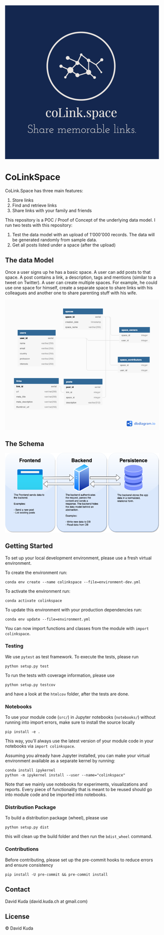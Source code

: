 ![CoLinkSpace Logo](https://github.com/davidkuda/media/blob/main/CoLinkSpace/logo/coLinkspace-logos.jpeg?raw=true)

# CoLinkSpace

CoLink.Space has three main features:

1. Store links
2. Find and retrieve links
3. Share links with your family and friends

This repository is a POC / Proof of Concept of the underlying data model. I run two tests with this repository:

1. Test the data model with an upload of 1'000'000 records. The data will be generated randomly from sample data.
2. Get all posts listed under a space (after the upload)

## The data Model

Once a user signs up he has a basic space. A user can add posts to that space. A post contains a link, a description, tags and mentions (similar to a tweet on Twitter). A user can create multiple spaces. For example, he could use one space for himself, create a separate space to share links with his colleagues and another one to share parenting stuff with his wife.

![CoLinkSpace Data Model](https://github.com/davidkuda/media/blob/main/CoLinkSpace/data-models/colinkspace_overview.png)

## The Schema

![CoLinkSpace Schema](https://github.com/davidkuda/media/blob/main/CoLinkSpace/schemas/colinkspace-schema.drawio.png)

## Getting Started

To set up your local development environment, please use a fresh virtual environment.

To create the environment run:

    conda env create --name colinkspace --file=environment-dev.yml

To activate the environment run:

    conda activate colinkspace

To update this environment with your production dependencies run:

    conda env update --file=environment.yml

You can now import functions and classes from the module with `import colinkspace`.

### Testing

We use `pytest` as test framework. To execute the tests, please run

    python setup.py test

To run the tests with coverage information, please use

    python setup.py testcov

and have a look at the `htmlcov` folder, after the tests are done.

### Notebooks

To use your module code (`src/`) in Jupyter notebooks (`notebooks/`) without running into import errors, make sure to install the source locally

    pip install -e .

This way, you'll always use the latest version of your module code in your notebooks via `import colinkspace`.

Assuming you already have Jupyter installed, you can make your virtual environment available as a separate kernel by running:

    conda install ipykernel
    python -m ipykernel install --user --name="colinkspace"

Note that we mainly use notebooks for experiments, visualizations and reports. Every piece of functionality that is meant to be reused should go into module code
and be imported into notebooks.

### Distribution Package

To build a distribution package (wheel), please use

    python setup.py dist

this will clean up the build folder and then run the `bdist_wheel` command.

### Contributions

Before contributing, please set up the pre-commit hooks to reduce errors and ensure consistency

    pip install -U pre-commit && pre-commit install

## Contact

David Kuda (david.kuda.ch at gmail.com)

## License

© David Kuda
